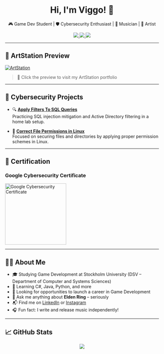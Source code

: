 <h1 align="center">Hi, I'm Viggo! 👋</h1>
<p align="center">
  🎮 Game Dev Student | 🛡️ Cybersecurity Enthusiast | 🎵 Musician | 🌱 Artist
</p>

<p align="center">
  <a href="https://www.linkedin.com/in/viggo-hildingsson/">
    <img src="https://img.shields.io/badge/LinkedIn-Viggo%20Hildingsson-blue?style=flat&logo=linkedin" />
  </a>
  <a href="https://www.instagram.com/viggo_hilding_sson/">
    <img src="https://img.shields.io/badge/Instagram-@viggo_hilding_sson-E4405F?style=flat&logo=instagram&logoColor=white" />
  </a>
  <a href="https://www.artstation.com/vildingsson">
    <img src="https://img.shields.io/badge/ArtStation-@vildingsson-0A0A0A?style=flat&logo=artstation&logoColor=white" />
  </a>
</p>

---

## 🎨 ArtStation Preview

[![ArtStation](assets/artstation-preview.gif)](https://www.artstation.com/vildingsson)

> 🔗 Click the preview to visit my ArtStation portfolio

---

## 🧠 Cybersecurity Projects

- 🔍 [**Apply Filters To SQL Queries**](https://github.com/VHildingsson/ActiveDirectory/tree/main)  
  Practicing SQL injection mitigation and Active Directory filtering in a home lab setup.

- 🔐 [**Correct File Permissions in Linux**](https://github.com/VHildingsson/PermissionsLinux)  
  Focused on securing files and directories by applying proper permission schemes in Linux.

---

## 🏅 Certification

### Google Cybersecurity Certificate  
<img src="assets/cyber-career-certificate.png" alt="Google Cybersecurity Certificate" width="200"/>


---

## 👨‍💻 About Me

- 🎓 Studying Game Development at Stockholm University (DSV – Department of Computer and Systems Sciences)
- 🧠 Learning C#, Java, Python, and more
- 🚀 Looking for opportunities to launch a career in Game Development
- 💬 Ask me anything about **Elden Ring** – seriously
- 📬 Find me on [LinkedIn](https://www.linkedin.com/in/viggo-hildingsson/) or [Instagram](https://www.instagram.com/viggo_hilding_sson/)
- 🎧 Fun fact: I write and release music independently!

---

## 📈 GitHub Stats

<p align="center">
  <img src="https://github-readme-stats.vercel.app/api?username=VHildingsson&show_icons=true&theme=default" />
</p>
